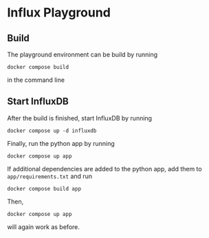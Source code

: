 # Influx Playground

## Build

The playground environment can be build by running
    
    docker compose build

in the command line

## Start InfluxDB

After the build is finished, start InfluxDB by running

    docker compose up -d influxdb

Finally, run the python app by running 

    docker compose up app

If additional dependencies are added to the python app, add them to `app/requirements.txt` and run

    docker compose build app

Then,

    docker compose up app

will again work as before.